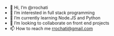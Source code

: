 - 👋 Hi, I’m @rrochati
- 👀 I’m interested in full stack programming
- 🌱 I’m currently learning Node.JS and Python
- 💞️ I’m looking to collaborate on front end projects
- 📫 How to reach me rrochati@gmail.com

<!---
rrochati/rrochati is a ✨ special ✨ repository because its `README.md` (this file) appears on your GitHub profile.
You can click the Preview link to take a look at your changes.
--->
